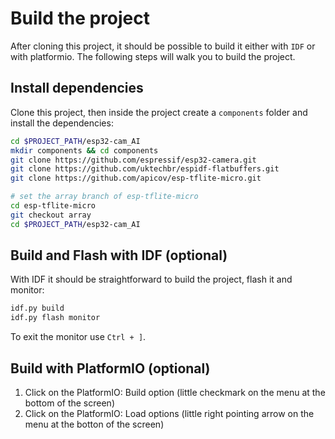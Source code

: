 # Build the project

After cloning this project, it should be possible to build it either with `IDF` or with platformio. The following steps will walk you to build the project.

## Install dependencies

  Clone this project, then inside the project create a `components` folder and install the dependencies:

  ```sh
  cd $PROJECT_PATH/esp32-cam_AI
  mkdir components && cd components
  git clone https://github.com/espressif/esp32-camera.git
  git clone https://github.com/uktechbr/espidf-flatbuffers.git
  git clone https://github.com/apicov/esp-tflite-micro.git

  # set the array branch of esp-tflite-micro
  cd esp-tflite-micro
  git checkout array
  cd $PROJECT_PATH/esp32-cam_AI
  ```

## Build and Flash with IDF (optional)

  With IDF it should be straightforward to build the project, flash it and monitor:

  ```sh
  idf.py build
  idf.py flash monitor
  ```

  To exit the monitor use `Ctrl + ]`.

## Build with PlatformIO (optional)

1. Click on the PlatformIO: Build option (little checkmark on the menu at the bottom of the screen)
2. Click on the PlatformIO: Load options (little right pointing arrow on the menu at the botton of the screen)  
